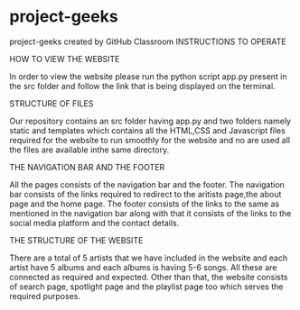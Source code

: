 # project-geeks
project-geeks created by GitHub Classroom
INSTRUCTIONS TO OPERATE

HOW TO VIEW THE WEBSITE

In order to view the website please run the python script app.py present in the src folder and follow the link that is being displayed on the terminal. 

STRUCTURE OF FILES

Our repository contains an src folder having app.py and two folders namely static and templates which contains all the HTML,CSS and Javascript files required for the website to run smoothly for the website and no  are used all the files are available inthe same directory.

THE NAVIGATION BAR AND THE FOOTER
 
All the pages consists of the navigation bar and the footer.
The navigation bar consists of the links required to redirect to the aritists page,the about page and the home page.
The footer consists of the links to the same as mentioned in the navigation bar along with that it consists of the links to the social media platform and the contact details.

THE STRUCTURE OF THE WEBSITE

There are a total of 5 artists that we have included in the website and each artist have 5 albums and each albums is having 5-6 songs. All these are connected as required and expected. Other than that, the website consists of search page, spotlight page and the playlist page too which serves the required purposes.
